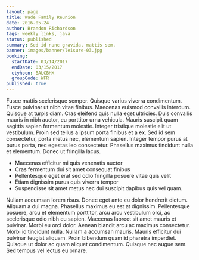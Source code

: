 ```yaml
---
layout: page
title: Wade Family Reunion
date: 2016-05-24
author: Brandon Richardson
tags: weekly links, java
status: published
summary: Sed id nunc gravida, mattis sem.
banner: images/banner/leisure-03.jpg
booking:
  startDate: 03/14/2017
  endDate: 03/15/2017
  ctyhocn: BALCBHX
  groupCode: WFR
published: true
---
```

Fusce mattis scelerisque semper. Quisque varius viverra condimentum. Fusce pulvinar ut nibh vitae finibus. Maecenas euismod convallis interdum. Quisque at turpis diam. Cras eleifend quis nulla eget ultricies. Duis convallis mauris in nibh auctor, eu porttitor urna vehicula. Mauris suscipit quam sagittis sapien fermentum molestie. Integer tristique molestie elit ut vestibulum. Proin sed tellus a ipsum porta finibus et a ex. Sed id sem consectetur, porta metus nec, elementum sapien. Integer tempor purus at purus porta, nec egestas leo consectetur. Phasellus maximus tincidunt nulla et elementum. Donec ut fringilla lacus.

* Maecenas efficitur mi quis venenatis auctor
* Cras fermentum dui sit amet consequat finibus
* Pellentesque eget erat sed odio fringilla posuere vitae quis velit
* Etiam dignissim purus quis viverra tempor
* Suspendisse sit amet metus nec dui suscipit dapibus quis vel quam.

Nullam accumsan lorem risus. Donec eget ante eu dolor hendrerit dictum. Aliquam a dui magna. Phasellus maximus eu est at dignissim. Pellentesque posuere, arcu et elementum porttitor, arcu arcu vestibulum orci, ac scelerisque odio nibh eu sapien. Maecenas laoreet sit amet mauris et pulvinar. Morbi eu orci dolor. Aenean blandit arcu ac maximus consectetur. Morbi id tincidunt nulla. Nullam a accumsan mauris. Mauris efficitur dui pulvinar feugiat aliquam. Proin bibendum quam id pharetra imperdiet. Quisque ut dolor ac quam aliquet condimentum. Quisque nec augue sem. Sed tempus vel lectus eu ornare.

